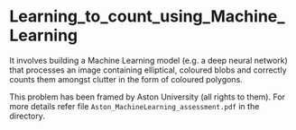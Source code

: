 # Learning_to_count_using_Machine_Learning
It involves building a Machine Learning model (e.g. a deep neural network) that processes an image containing elliptical, coloured blobs and correctly counts them amongst clutter in the form of coloured polygons.

This problem has been framed by Aston University (all rights to them). For more details refer file ```Aston_MachineLearning_assessment.pdf``` in the directory.
